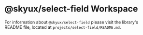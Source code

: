 # @skyux/select-field Workspace

For information about `@skyux/select-field` please visit the library's README file, located at `projects/select-field/README.md`.

